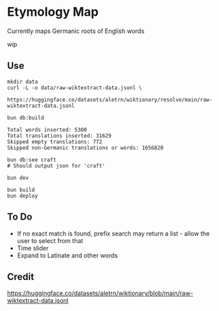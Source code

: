 # Etymology Map

Currently maps Germanic roots of English words

wip

## Use

    mkdir data
    curl -L -o data/raw-wiktextract-data.jsonl \
        https://huggingface.co/datasets/aletrn/wiktionary/resolve/main/raw-wiktextract-data.jsonl

    bun db:build

    Total words inserted: 5300
    Total translations inserted: 31629
    Skipped empty translations: 772
    Skipped non-Germanic translations or words: 1656820

    bun db:see craft
    # Should output json for 'craft'

    bun dev

    bun build
    bun deploy

## To Do

* If no exact match is found, prefix search may return a list - allow the user to select from that
* Time slider
* Expand to Latinate and other words

## Credit

https://huggingface.co/datasets/aletrn/wiktionary/blob/main/raw-wiktextract-data.jsonl
